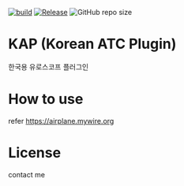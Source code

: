 [![build](https://github.com/lancard/KAP/actions/workflows/build.yml/badge.svg)](https://github.com/lancard/KAP/actions/workflows/build.yml)
[![Release](https://img.shields.io/github/v/release/lancard/KAP?include_prereleases&style=shield)][1]
![GitHub repo size](https://img.shields.io/github/repo-size/lancard/KAP)


# KAP (Korean ATC Plugin)
한국용 유로스코프 플러그인

# How to use
refer https://airplane.mywire.org

# License
contact me

[1]: https://github.com/lancard/KAP/releases/latest

